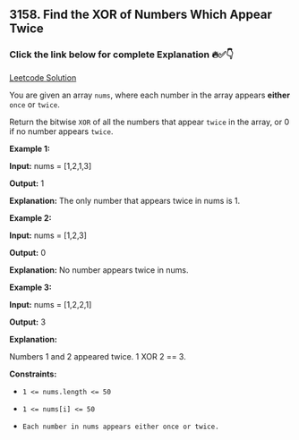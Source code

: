 ## 3158. Find the XOR of Numbers Which Appear Twice

### Click the link below for complete Explanation 🔥✅👇

[Leetcode Solution](https://leetcode.com/problems/find-the-xor-of-numbers-which-appear-twice/solutions/5207297/simple-java-solution-easy-to-understand-hashmap/)

You are given an array ``nums``, where each number in the array appears __either__ ``once`` or ``twice``.

Return the bitwise ``XOR`` of all the numbers that appear ``twice`` in the array, or 0 if no number appears ``twice``.

**Example 1:**

**Input:** nums = [1,2,1,3]

**Output:** 1

**Explanation:**
The only number that appears twice in nums is 1.

**Example 2:**

**Input:** nums = [1,2,3]

**Output:** 0

**Explanation:**
No number appears twice in nums.

**Example 3:**

**Input:** nums = [1,2,2,1]

**Output:** 3

**Explanation:**

Numbers 1 and 2 appeared twice. 1 XOR 2 == 3.

**Constraints:**

- ``1 <= nums.length <= 50``

- ``1 <= nums[i] <= 50``

- ``Each number in nums appears either once or twice.``